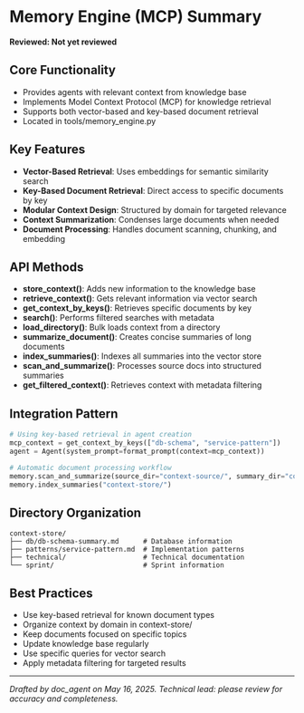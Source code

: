 # Memory Engine (MCP) Summary
**Reviewed: Not yet reviewed**

## Core Functionality
- Provides agents with relevant context from knowledge base
- Implements Model Context Protocol (MCP) for knowledge retrieval
- Supports both vector-based and key-based document retrieval
- Located in tools/memory_engine.py

## Key Features
- **Vector-Based Retrieval**: Uses embeddings for semantic similarity search
- **Key-Based Document Retrieval**: Direct access to specific documents by key
- **Modular Context Design**: Structured by domain for targeted relevance
- **Context Summarization**: Condenses large documents when needed
- **Document Processing**: Handles document scanning, chunking, and embedding

## API Methods
- **store_context()**: Adds new information to the knowledge base
- **retrieve_context()**: Gets relevant information via vector search
- **get_context_by_keys()**: Retrieves specific documents by key
- **search()**: Performs filtered searches with metadata
- **load_directory()**: Bulk loads context from a directory
- **summarize_document()**: Creates concise summaries of long documents
- **index_summaries()**: Indexes all summaries into the vector store
- **scan_and_summarize()**: Processes source docs into structured summaries
- **get_filtered_context()**: Retrieves context with metadata filtering

## Integration Pattern
```python
# Using key-based retrieval in agent creation
mcp_context = get_context_by_keys(["db-schema", "service-pattern"])
agent = Agent(system_prompt=format_prompt(context=mcp_context))

# Automatic document processing workflow
memory.scan_and_summarize(source_dir="context-source/", summary_dir="context-store/")
memory.index_summaries("context-store/")
```

## Directory Organization
```
context-store/
├── db/db-schema-summary.md      # Database information
├── patterns/service-pattern.md  # Implementation patterns
├── technical/                   # Technical documentation
└── sprint/                      # Sprint information
```

## Best Practices
- Use key-based retrieval for known document types
- Organize context by domain in context-store/
- Keep documents focused on specific topics
- Update knowledge base regularly
- Use specific queries for vector search
- Apply metadata filtering for targeted results

---
*Drafted by doc_agent on May 16, 2025. Technical lead: please review for accuracy and completeness.*